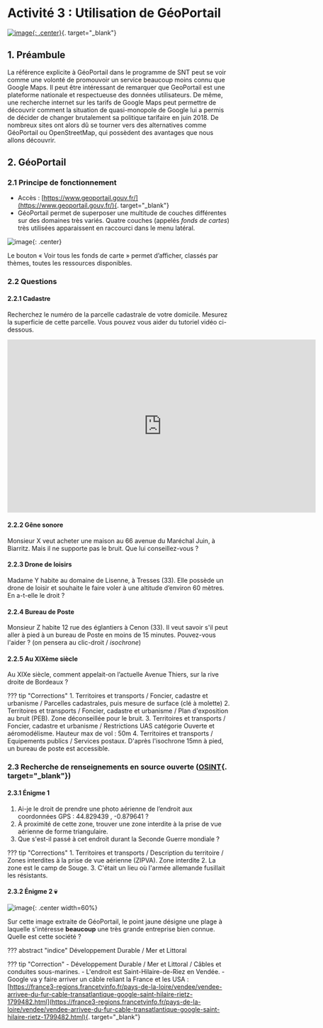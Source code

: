 # Activité 3 : Utilisation de GéoPortail

[![image](data/bandeauGP.png){: .center}](https://www.geoportail.gouv.fr/){. target="_blank"}


## 1. Préambule

La référence explicite à GéoPortail dans le programme de SNT peut se voir comme une volonté de promouvoir un service beaucoup moins connu que Google Maps. Il peut être intéressant de remarquer que GeoPortail est une plateforme nationale et respectueuse des données utilisateurs.
De même, une recherche internet sur les tarifs de Google Maps peut permettre de découvrir comment la situation de quasi-monopole de Google lui a permis de décider de changer brutalement sa politique tarifaire en juin 2018. De nombreux sites ont alors dû se tourner vers des alternatives comme GéoPortail ou OpenStreetMap, qui possèdent des avantages que nous allons découvrir.

## 2. GéoPortail

### 2.1 Principe de fonctionnement

- Accès : [https://www.geoportail.gouv.fr/](https://www.geoportail.gouv.fr/){. target="_blank"}
- GéoPortail permet de superposer une multitude de couches différentes sur des domaines très variés. Quatre couches (appelés *fonds de cartes*) très utilisées apparaissent en raccourci dans le menu latéral.

![image](data/raccourci.png){: .center}

Le bouton « Voir tous les fonds de carte » permet d’afficher, classés par thèmes, toutes les ressources disponibles.

### 2.2 Questions

#### 2.2.1 Cadastre
Recherchez le numéro de la parcelle cadastrale de votre domicile. Mesurez la superficie de cette parcelle. Vous pouvez vous aider du tutoriel vidéo ci-dessous.

<iframe width="696" height="390" src="https://www.youtube.com/embed/rbl2sF7zugk" title="YouTube video player" frameborder="0" allow="accelerometer; autoplay; clipboard-write; encrypted-media; gyroscope; picture-in-picture" allowfullscreen></iframe>

#### 2.2.2 Gêne sonore
Monsieur X veut acheter une maison au 66 avenue du Maréchal Juin, à Biarritz. Mais il ne supporte pas le bruit. Que lui conseillez-vous ?

#### 2.2.3 Drone de loisirs
Madame Y habite au domaine de Lisenne, à Tresses (33). Elle possède un drone de loisir et souhaite le faire voler à une altitude d’environ 60 mètres. En a-t-elle le droit ?

#### 2.2.4 Bureau de Poste
Monsieur Z habite 12 rue des églantiers à Cenon (33). Il veut savoir s'il peut aller à pied à un bureau de Poste en moins de 15 minutes. Pouvez-vous l'aider ?
(on pensera au clic-droit / *isochrone*)


#### 2.2.5 Au XIXème siècle
Au XIXe siècle, comment appelait-on l’actuelle Avenue Thiers, sur la rive droite de Bordeaux ?

??? tip "Corrections"
    1. Territoires et transports / Foncier, cadastre et urbanisme / Parcelles cadastrales, puis mesure de surface (clé à molette)
    2. Territoires et transports / Foncier, cadastre et urbanisme / Plan d'exposition au bruit (PEB). Zone déconseillée pour le bruit.
    3. Territoires et transports / Foncier, cadastre et urbanisme / Restrictions UAS catégorie Ouverte et aéromodélisme. Hauteur max de vol : 50m
    4. Territoires et transports / Equipements publics / Services postaux. D'après l'isochrone 15mn à pied, un bureau de poste est accessible.


### 2.3 Recherche de renseignements en source ouverte ([OSINT](https://www.lesassisesdelacybersecurite.com/Le-blog/Glossaire/Open-Source-Intelligence-OSINT){. target="_blank"})
#### 2.3.1 Énigme 1
1. Ai-je le droit de prendre une photo aérienne de l’endroit aux coordonnées GPS : 44.829439 , -0.879641 ?
2. À proximité de cette zone, trouver une zone interdite à la prise de vue aérienne de forme triangulaire.
3. Que s'est-il passé à cet endroit durant la Seconde Guerre mondiale ?

??? tip "Corrections"
    1. Territoires et transports / Description du territoire / Zones interdites à la prise de vue aérienne (ZIPVA). Zone interdite
    2. La zone est le camp de Souge.
    3. C'était un lieu où l'armée allemande fusillait les résistants.



#### 2.3.2 Énigme 2 :skull:
![image](data/fdcarte.png){: .center width=60%}

Sur cette image extraite de GéoPortail, le point jaune désigne une plage à laquelle s'intéresse **beaucoup** une très grande entreprise bien connue.
Quelle est cette société ?

??? abstract "indice"
    Développement Durable / Mer et Littoral

??? tip "Correction"
    - Développement Durable / Mer et Littoral / Câbles et conduites sous-marines.
    - L'endroit est Saint-Hilaire-de-Riez en Vendée.
    - Google va y faire arriver un câble reliant la France et les USA : [https://france3-regions.francetvinfo.fr/pays-de-la-loire/vendee/vendee-arrivee-du-fur-cable-transatlantique-google-saint-hilaire-rietz-1799482.html](https://france3-regions.francetvinfo.fr/pays-de-la-loire/vendee/vendee-arrivee-du-fur-cable-transatlantique-google-saint-hilaire-rietz-1799482.html){. target="_blank"}

